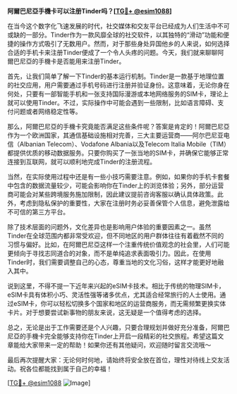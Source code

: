 **阿爾巴尼亞手機卡可以注册Tinder吗？[[TG💪+ @esim1088](https://t.me/s/esim1088)]**

在当今这个数字化飞速发展的时代，社交媒体和交友平台已经成为人们生活中不可或缺的一部分。Tinder作为一款风靡全球的社交软件，以其独特的“滑动”功能和便捷的操作方式吸引了无数用户。然而，对于那些身处异国他乡的人来说，如何选择合适的手机卡来注册Tinder便成了一个令人头疼的问题。今天，我们就来聊聊阿爾巴尼亞的手機卡是否能用来注册Tinder。

首先，让我们简单了解一下Tinder的基本运行机制。Tinder是一款基于地理位置的社交应用，用户需要通过手机号码进行注册并验证身份。这意味着，无论你身在何处，只要有一部智能手机和一张支持国际漫游或本地网络服务的SIM卡，理论上就可以使用Tinder。不过，实际操作中可能会遇到一些限制，比如语言障碍、支付问题或者网络稳定性等。

那么，阿爾巴尼亞的手機卡究竟能否满足这些条件呢？答案是肯定的！阿爾巴尼亞作为一个欧洲国家，其通信基础设施相对完善，三大主要运营商——阿尔巴尼亚电信（Albanian Telecom）、Vodafone Albania以及Telecom Italia Mobile（TIM）都提供优质的移动数据服务。只要你购买了一张当地的SIM卡，并确保它能够正常连接到互联网，就可以顺利地完成Tinder的注册流程。

当然，在实际使用过程中还是有一些小技巧需要注意。例如，如果你的手机卡套餐中包含的数据流量较少，可能会影响你在Tinder上的浏览体验；另外，部分运营商可能会对某些跨境服务施加限制，因此建议提前咨询客服以确认具体政策。此外，考虑到隐私保护的重要性，大家在注册时务必妥善保管个人信息，避免泄露给不可信的第三方平台。

除了技术层面的问题外，文化差异也是影响用户体验的重要因素之一。虽然Tinder在全球范围内都非常受欢迎，但不同地区的用户群体往往有着截然不同的习惯与偏好。比如，在阿爾巴尼亞这样一个注重传统价值观念的社会里，人们可能更倾向于寻找志同道合的对象，而不是单纯追求表面吸引力。因此，在使用Tinder时，我们需要调整自己的心态，尊重当地的文化习俗，这样才能更好地融入其中。

说到这里，不得不提一下近年来兴起的eSIM卡技术。相比于传统的物理SIM卡，eSIM卡具有体积小巧、灵活性强等诸多优点，尤其适合经常旅行的人士使用。通过eSIM卡，你可以轻松切换多个国家和地区的运营商服务，而无需频繁更换实体卡片。对于想要尝试新事物的朋友来说，这无疑是一个值得考虑的选择。

总之，无论是出于工作需要还是个人兴趣，只要合理规划并做好充分准备，阿爾巴尼亞的手機卡完全能够支持你在Tinder上开启一段精彩的社交旅程。希望这篇文章能给大家带来一定的帮助！如果你还有其他疑问，欢迎随时留言交流哦～ 

最后再次提醒大家：无论何时何地，请始终将安全放在首位，理性对待线上交友活动。祝各位都能找到属于自己的幸福！

[[TG💪+ @esim1088](https://t.me/s/esim1088) ![Image](https://i.postimg.cc/4NQfJmqS/Snipaste-2025-05-13-00-14-12.png)]